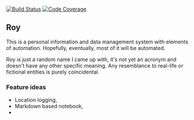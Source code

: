 [![Build Status](https://travis-ci.org/mt-krainski/roy.svg?branch=master)](https://travis-ci.org/mt-krainski/roy)
[![Code Coverage](https://codecov.io/gh/mt-krainski/roy/branch/master/graph/badge.svg)](https://codecov.io/gh/mt-krainski/roy)


## Roy

This is a personal information and data management system with elements of automation. Hopefully, eventually, most of it will be automated. 

Roy is just a random name I came up with, it's not yet an acronym and doesn't have any other specific meaning. Any resemblance to real-life or fictional entities is purely coincidental.

### Feature ideas
- Location logging,
- Markdown based notebook,
- 